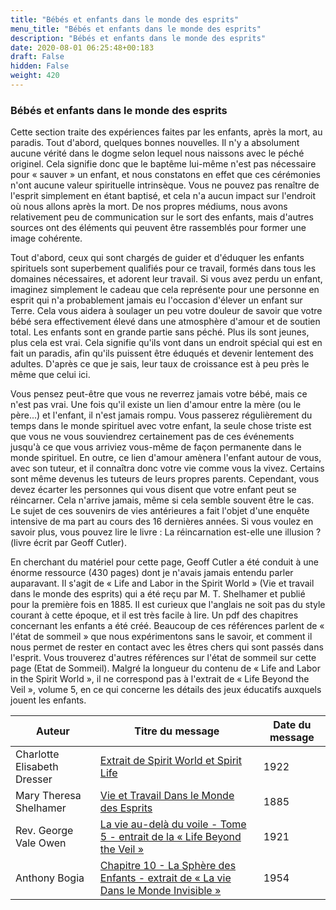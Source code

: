 ```yaml
---
title: "Bébés et enfants dans le monde des esprits"
menu_title: "Bébés et enfants dans le monde des esprits"
description: "Bébés et enfants dans le monde des esprits"
date: 2020-08-01 06:25:48+00:183
draft: False
hidden: False
weight: 420
---
```

### Bébés et enfants dans le monde des esprits

Cette section traite des expériences faites par les enfants, après la mort, au paradis. Tout d'abord, quelques bonnes nouvelles. Il n'y a absolument aucune vérité dans le dogme selon lequel nous naissons avec le péché originel. Cela signifie donc que le baptême lui-même n'est pas nécessaire pour « sauver » un enfant, et nous constatons en effet que ces cérémonies n'ont aucune valeur spirituelle intrinsèque. Vous ne pouvez pas renaître de l'esprit simplement en étant baptisé, et cela n'a aucun impact sur l'endroit où nous allons après la mort. De nos propres médiums, nous avons relativement peu de communication sur le sort des enfants, mais d'autres sources ont des éléments qui peuvent être rassemblés pour former une image cohérente.

Tout d'abord, ceux qui sont chargés de guider et d'éduquer les enfants spirituels sont superbement qualifiés pour ce travail, formés dans tous les domaines nécessaires, et adorent leur travail. Si vous avez perdu un enfant, imaginez simplement le cadeau que cela représente pour une personne en esprit qui n'a probablement jamais eu l'occasion d'élever un enfant sur Terre. Cela vous aidera à soulager un peu votre douleur de savoir que votre bébé sera effectivement élevé dans une atmosphère d'amour et de soutien total. Les enfants sont en grande partie sans péché. Plus ils sont jeunes, plus cela est vrai. Cela signifie qu'ils vont dans un endroit spécial qui est en fait un paradis, afin qu'ils puissent être éduqués et devenir lentement des adultes. D'après ce que je sais, leur taux de croissance est à peu près le même que celui ici.

Vous pensez peut-être que vous ne reverrez jamais votre bébé, mais ce n'est pas vrai. Une fois qu'il existe un lien d'amour entre la mère (ou le père...) et l'enfant, il n'est jamais rompu. Vous passerez régulièrement du temps dans le monde spirituel avec votre enfant, la seule chose triste est que vous ne vous souviendrez certainement pas de ces événements jusqu'à ce que vous arriviez vous-même de façon permanente dans le monde spirituel. En outre, ce lien d'amour amènera l'enfant autour de vous, avec son tuteur, et il connaîtra donc votre vie comme vous la vivez. Certains sont même devenus les tuteurs de leurs propres parents. Cependant, vous devez écarter les personnes qui vous disent que votre enfant peut se réincarner. Cela n'arrive jamais, même si cela semble souvent être le cas. Le sujet de ces souvenirs de vies antérieures a fait l'objet d'une enquête intensive de ma part au cours des 16 dernières années. Si vous voulez en savoir plus, vous pouvez lire le livre : La réincarnation est-elle une illusion ? (livre écrit par Geoff Cutler).

En cherchant du matériel pour cette page, Geoff Cutler a été conduit à une énorme ressource (430 pages) dont je n'avais jamais entendu parler auparavant. Il s'agit de « Life and Labor in the Spirit World » (Vie et travail dans le monde des esprits) qui a été reçu par M. T. Shelhamer et publié pour la première fois en 1885. Il est curieux que l'anglais ne soit pas du style courant à cette époque, et il est très facile à lire. Un pdf des chapitres concernant les enfants a été créé. Beaucoup de ces références parlent de « l'état de sommeil » que nous expérimentons sans le savoir, et comment il nous permet de rester en contact avec les êtres chers qui sont passés dans l'esprit. Vous trouverez d'autres références sur l'état de sommeil sur cette page (Etat de Sommeil). Malgré la longueur du contenu de « Life and Labor in the Spirit World », il ne correspond pas à l'extrait de « Life Beyond the Veil », volume 5, en ce qui concerne les détails des jeux éducatifs auxquels jouent les enfants.

**Auteur** | **Titre du message** | **Date du message**  
---|---|---
Charlotte Elisabeth Dresser | [Extrait de Spirit World et Spirit Life](/7-fr-life-after-death/7-8-1-fr-bringing-up-spirit-children/) | 1922
Mary Theresa Shelhamer | [Vie et Travail Dans le Monde des Esprits](/7-fr-life-after-death/7-8-2-fr-chapters-17-18-19-from-life-and-labor-in-the-spirit-world/) | 1885
Rev. George Vale Owen | [La vie au-delà du voile - Tome 5 - entrait de la « Life Beyond the Veil »](/7-fr-life-after-death/7-8-3-fr-chapters-6-7-from-life-beyond-the-veil-volume-5/) | 1921
Anthony Bogia | [Chapitre 10 - La Sphère des Enfants - extrait de « La vie Dans le Monde Invisible »](/7-fr-life-after-death/7-8-4-fr-chapter-10-from-life-in-the-world-unseen/) | 1954
